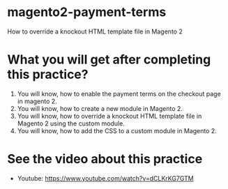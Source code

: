 # magento2-payment-terms
How to override a knockout HTML template file in Magento 2
# What you will get after completing this practice?
1. You will know, how to enable the payment terms on the checkout page in magento 2.
2. You will know, how to create a new module in Magento 2.
3. You will know, how to override a knockout HTML template file in Magento 2 using the custom module.
4. You will know, how to add the CSS to a custom module in Magento 2.
# See the video about this practice
- Youtube: https://www.youtube.com/watch?v=dCLKrKG7GTM
